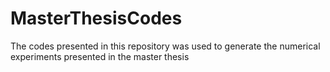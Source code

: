# MasterThesisCodes
The codes presented in this repository was used to generate the numerical experiments presented in the master thesis
